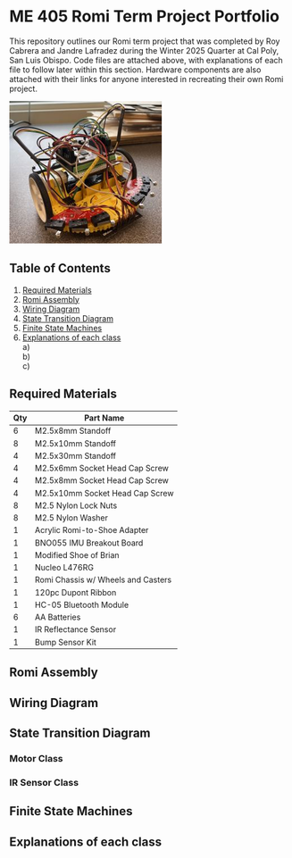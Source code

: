 # **ME 405 Romi Term Project Portfolio**
This repository outlines our Romi term project that was completed by Roy Cabrera and Jandre Lafradez during the Winter 2025 Quarter at Cal Poly, San Luis Obispo. Code files are attached above, with explanations of each file to follow later within this section. Hardware components are also attached with their links for anyone interested in recreating their own Romi project.   
  
![Romi](diagonalv2.jpg)
## **Table of Contents**
1) [Required Materials](#required-materials)  
2) [Romi Assembly](#romi-assembly)  
3) [Wiring Diagram](#wiring-diagram)  
4) [State Transition Diagram](#state-transition-diagram)  
5) [Finite State Machines](#finite-state-machines)  
6) [Explanations of each class](#explanations-of-each-class)  
  a)  
  b)  
  c)

## **Required Materials**  
| Qty | Part Name |  
|----|------------------|  
|6|M2.5x8mm Standoff|  
|8|M2.5x10mm Standoff|
|4|M2.5x30mm Standoff|
|4|M2.5x6mm Socket Head Cap Screw|
|4|M2.5x8mm Socket Head Cap Screw|
|4|M2.5x10mm Socket Head Cap Screw|
|8|M2.5 Nylon Lock Nuts|
|8|M2.5 Nylon Washer|
|1|Acrylic Romi-to-Shoe Adapter|
|1|BNO055 IMU Breakout Board|
|1|Modified Shoe of Brian|
|1|Nucleo L476RG|
|1|Romi Chassis w/ Wheels and Casters|
|1|120pc Dupont Ribbon|
|1|HC-05 Bluetooth Module|
|6|AA Batteries|
|1|IR Reflectance Sensor|
|1|Bump Sensor Kit|

## **Romi Assembly**
## **Wiring Diagram**
## **State Transition Diagram**
### **Motor Class**
### **IR Sensor Class**
## **Finite State Machines**
## **Explanations of each class**



